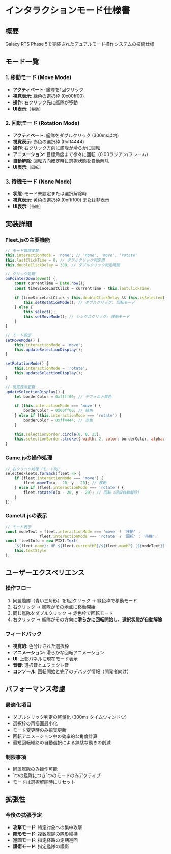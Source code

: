 # インタラクションモード仕様書

## 概要
Galaxy RTS Phase 5で実装されたデュアルモード操作システムの技術仕様

## モード一覧

### 1. 移動モード (Move Mode)
- **アクティベート**: 艦隊を1回クリック
- **視覚表示**: 緑色の選択枠 (0x00ff00)
- **操作**: 右クリック先に艦隊が移動
- **UI表示**: `[移動]`

### 2. 回転モード (Rotation Mode)  
- **アクティベート**: 艦隊をダブルクリック (300ms以内)
- **視覚表示**: 赤色の選択枠 (0xff4444)
- **操作**: 右クリック方向に艦隊が滑らかに回転
- **アニメーション**: 目標角度まで徐々に回転（0.03ラジアン/フレーム）
- **自動解除**: 回転方向確定時に選択状態を自動解除
- **UI表示**: `[回転]`

### 3. 待機モード (None Mode)
- **状態**: モード未設定または選択解除時
- **視覚表示**: 黄色の選択枠 (0xffff00) または非表示
- **UI表示**: `[待機]`

## 実装詳細

### Fleet.jsの主要機能

```javascript
// モード管理変数
this.interactionMode = 'none'; // 'none', 'move', 'rotate'
this.lastClickTime = 0; // ダブルクリック判定用
this.doubleClickDelay = 300; // ダブルクリック判定時間

// クリック処理
onPointerDown(event) {
    const currentTime = Date.now();
    const timeSinceLastClick = currentTime - this.lastClickTime;
    
    if (timeSinceLastClick < this.doubleClickDelay && this.isSelected) {
        this.setRotationMode(); // ダブルクリック: 回転モード
    } else {
        this.select();
        this.setMoveMode(); // シングルクリック: 移動モード
    }
}

// モード設定
setMoveMode() {
    this.interactionMode = 'move';
    this.updateSelectionDisplay();
}

setRotationMode() {
    this.interactionMode = 'rotate'; 
    this.updateSelectionDisplay();
}

// 視覚表示更新
updateSelectionDisplay() {
    let borderColor = 0xffff00; // デフォルト黄色
    
    if (this.interactionMode === 'move') {
        borderColor = 0x00ff00; // 緑色
    } else if (this.interactionMode === 'rotate') {
        borderColor = 0xff4444; // 赤色
    }
    
    this.selectionBorder.circle(0, 0, 25);
    this.selectionBorder.stroke({ width: 2, color: borderColor, alpha: 0.8 });
}
```

### Game.jsの操作処理

```javascript
// 右クリック処理（モード別）
selectedFleets.forEach(fleet => {
    if (fleet.interactionMode === 'move') {
        fleet.moveTo(x - 20, y - 20); // 移動
    } else if (fleet.interactionMode === 'rotate') {
        fleet.rotateTo(x - 20, y - 20); // 回転（選択自動解除）
    }
});
```

### GameUI.jsの表示

```javascript
// モード表示
const modeText = fleet.interactionMode === 'move' ? '移動' : 
               fleet.interactionMode === 'rotate' ? '回転' : '待機';
const fleetInfo = new PIXI.Text(
    `${fleet.name}: HP ${fleet.currentHP}/${fleet.maxHP} [${modeText}]`,
    this.textStyle
);
```

## ユーザーエクスペリエンス

### 操作フロー
1. 同盟艦隊（青い三角形）を1回クリック → 緑色枠で移動モード
2. 右クリック → 艦隊がその地点に移動開始
3. 同じ艦隊をダブルクリック → 赤色枠で回転モード
4. 右クリック → 艦隊がその方向に**滑らかに回転開始**し、**選択状態が自動解除**

### フィードバック
- **視覚的**: 色分けされた選択枠
- **アニメーション**: 滑らかな回転アニメーション
- **UI**: 上部パネルに現在モード表示
- **音響**: 選択音とエフェクト音
- **コンソール**: 回転開始と完了のデバッグ情報（開発者向け）

## パフォーマンス考慮

### 最適化項目
- ダブルクリック判定の軽量化 (300ms タイムウィンドウ)
- 選択枠の再描画最小化
- モード変更時のみ視覚更新
- 回転アニメーション中の効率的な角度計算
- 最短回転経路の自動選択による無駄な動きの削減

### 制限事項
- 同盟艦隊のみ操作可能
- 1つの艦隊につき1つのモードのみアクティブ
- モードは選択解除時にリセット

## 拡張性

### 今後の拡張予定
- **攻撃モード**: 特定対象への集中攻撃
- **陣形モード**: 複数艦隊の隊形維持
- **巡回モード**: 指定経路の定期巡回
- **護衛モード**: 指定艦隊の護衛